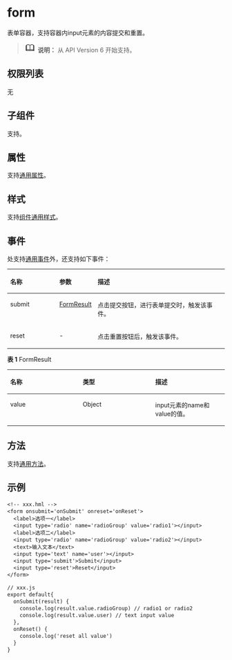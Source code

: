 # form<a name="ZH-CN_TOPIC_0000001163812212"></a>

表单容器，支持容器内input元素的内容提交和重置。

>![](../../public_sys-resources/icon-note.gif) **说明：** 
>从 API Version 6 开始支持。

## 权限列表<a name="zh-cn_topic_0000001127284848_section11257113618419"></a>

无

## 子组件<a name="zh-cn_topic_0000001127284848_section9288143101012"></a>

支持。

## 属性<a name="zh-cn_topic_0000001127284848_section2907183951110"></a>

支持[通用属性](js-components-common-attributes.md)。

## 样式<a name="zh-cn_topic_0000001127284848_section10683162023215"></a>

支持[组件通用样式](js-components-common-styles.md)。

## 事件<a name="zh-cn_topic_0000001127284848_section77341431152917"></a>

处支持[通用事件](js-components-common-events.md)外，还支持如下事件：

<a name="zh-cn_topic_0000001127284848_table1180610218398"></a>
<table><thead align="left"><tr id="zh-cn_topic_0000001127284848_row8806162153917"><th class="cellrowborder" valign="top" width="22.7022702270227%" id="mcps1.1.4.1.1"><p id="zh-cn_topic_0000001127284848_p0807112143914"><a name="zh-cn_topic_0000001127284848_p0807112143914"></a><a name="zh-cn_topic_0000001127284848_p0807112143914"></a>名称</p>
</th>
<th class="cellrowborder" valign="top" width="16.881688168816883%" id="mcps1.1.4.1.2"><p id="zh-cn_topic_0000001127284848_p380752110397"><a name="zh-cn_topic_0000001127284848_p380752110397"></a><a name="zh-cn_topic_0000001127284848_p380752110397"></a>参数</p>
</th>
<th class="cellrowborder" valign="top" width="60.41604160416041%" id="mcps1.1.4.1.3"><p id="zh-cn_topic_0000001127284848_p118071121183910"><a name="zh-cn_topic_0000001127284848_p118071121183910"></a><a name="zh-cn_topic_0000001127284848_p118071121183910"></a>描述</p>
</th>
</tr>
</thead>
<tbody><tr id="zh-cn_topic_0000001127284848_row380713217397"><td class="cellrowborder" valign="top" width="22.7022702270227%" headers="mcps1.1.4.1.1 "><p id="zh-cn_topic_0000001127284848_p19132135593918"><a name="zh-cn_topic_0000001127284848_p19132135593918"></a><a name="zh-cn_topic_0000001127284848_p19132135593918"></a>submit</p>
</td>
<td class="cellrowborder" valign="top" width="16.881688168816883%" headers="mcps1.1.4.1.2 "><p id="zh-cn_topic_0000001127284848_p17807152183918"><a name="zh-cn_topic_0000001127284848_p17807152183918"></a><a name="zh-cn_topic_0000001127284848_p17807152183918"></a><a href="#zh-cn_topic_0000001127284848_table195257111418">FormResult</a></p>
</td>
<td class="cellrowborder" valign="top" width="60.41604160416041%" headers="mcps1.1.4.1.3 "><p id="zh-cn_topic_0000001127284848_p8807102116392"><a name="zh-cn_topic_0000001127284848_p8807102116392"></a><a name="zh-cn_topic_0000001127284848_p8807102116392"></a>点击提交按钮，进行表单提交时，触发该事件。</p>
</td>
</tr>
<tr id="zh-cn_topic_0000001127284848_row38502504218"><td class="cellrowborder" valign="top" width="22.7022702270227%" headers="mcps1.1.4.1.1 "><p id="zh-cn_topic_0000001127284848_p1085019519428"><a name="zh-cn_topic_0000001127284848_p1085019519428"></a><a name="zh-cn_topic_0000001127284848_p1085019519428"></a>reset</p>
</td>
<td class="cellrowborder" valign="top" width="16.881688168816883%" headers="mcps1.1.4.1.2 "><p id="zh-cn_topic_0000001127284848_p108501958427"><a name="zh-cn_topic_0000001127284848_p108501958427"></a><a name="zh-cn_topic_0000001127284848_p108501958427"></a>-</p>
</td>
<td class="cellrowborder" valign="top" width="60.41604160416041%" headers="mcps1.1.4.1.3 "><p id="zh-cn_topic_0000001127284848_p2850758423"><a name="zh-cn_topic_0000001127284848_p2850758423"></a><a name="zh-cn_topic_0000001127284848_p2850758423"></a>点击重置按钮后，触发该事件。</p>
</td>
</tr>
</tbody>
</table>

**表 1**  FormResult

<a name="zh-cn_topic_0000001127284848_table195257111418"></a>
<table><thead align="left"><tr id="zh-cn_topic_0000001127284848_row55251211114111"><th class="cellrowborder" valign="top" width="33.33333333333333%" id="mcps1.2.4.1.1"><p id="zh-cn_topic_0000001127284848_p2052551119411"><a name="zh-cn_topic_0000001127284848_p2052551119411"></a><a name="zh-cn_topic_0000001127284848_p2052551119411"></a>名称</p>
</th>
<th class="cellrowborder" valign="top" width="33.33333333333333%" id="mcps1.2.4.1.2"><p id="zh-cn_topic_0000001127284848_p2525141116412"><a name="zh-cn_topic_0000001127284848_p2525141116412"></a><a name="zh-cn_topic_0000001127284848_p2525141116412"></a>类型</p>
</th>
<th class="cellrowborder" valign="top" width="33.33333333333333%" id="mcps1.2.4.1.3"><p id="zh-cn_topic_0000001127284848_p55251011134114"><a name="zh-cn_topic_0000001127284848_p55251011134114"></a><a name="zh-cn_topic_0000001127284848_p55251011134114"></a>描述</p>
</th>
</tr>
</thead>
<tbody><tr id="zh-cn_topic_0000001127284848_row352501115412"><td class="cellrowborder" valign="top" width="33.33333333333333%" headers="mcps1.2.4.1.1 "><p id="zh-cn_topic_0000001127284848_p15525191113412"><a name="zh-cn_topic_0000001127284848_p15525191113412"></a><a name="zh-cn_topic_0000001127284848_p15525191113412"></a>value</p>
</td>
<td class="cellrowborder" valign="top" width="33.33333333333333%" headers="mcps1.2.4.1.2 "><p id="zh-cn_topic_0000001127284848_p145256112413"><a name="zh-cn_topic_0000001127284848_p145256112413"></a><a name="zh-cn_topic_0000001127284848_p145256112413"></a>Object</p>
</td>
<td class="cellrowborder" valign="top" width="33.33333333333333%" headers="mcps1.2.4.1.3 "><p id="zh-cn_topic_0000001127284848_p1852512118411"><a name="zh-cn_topic_0000001127284848_p1852512118411"></a><a name="zh-cn_topic_0000001127284848_p1852512118411"></a>input元素的name和value的值。</p>
</td>
</tr>
</tbody>
</table>

## 方法<a name="zh-cn_topic_0000001127284848_section2279124532420"></a>

支持[通用方法](js-components-common-methods.md)。

## 示例<a name="zh-cn_topic_0000001127284848_section1241545010391"></a>

```
<!-- xxx.hml -->
<form onsubmit='onSubmit' onreset='onReset'>
  <label>选项一</label>
  <input type='radio' name='radioGroup' value='radio1'></input>
  <label>选项二</label>
  <input type='radio' name='radioGroup' value='radio2'></input>
  <text>输入文本</text>
  <input type='text' name='user'></input>
  <input type='submit'>Submit</input>
  <input type='reset'>Reset</input>
</form>
```

```
// xxx.js
export default{
  onSubmit(result) {
    console.log(result.value.radioGroup) // radio1 or radio2
    console.log(result.value.user) // text input value
  },
  onReset() {
    console.log('reset all value')
  }
}
```

